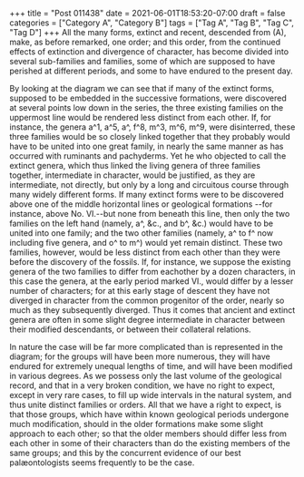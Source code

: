 +++
title = "Post 011438"
date = 2021-06-01T18:53:20-07:00
draft = false
categories = ["Category A", "Category B"]
tags = ["Tag A", "Tag B", "Tag C", "Tag D"]
+++
All the many forms, extinct and recent, descended from (A), make, as before remarked, one order; and this order, from the continued effects of extinction and divergence of character, has become divided into several sub-families and families, some of which are supposed to have perished at different periods, and some to have endured to the present day.

By looking at the diagram we can see that if many of the extinct forms, supposed to be embedded in the successive formations, were discovered at several points low down in the series, the three existing families on the uppermost line would be rendered less distinct from each other. If, for instance, the genera a^1, a^5, a^, f^8, m^3, m^6, m^9, were disinterred, these three families would be so closely linked together that they probably would have to be united into one great family, in nearly the same manner as has occurred with ruminants and pachyderms. Yet he who objected to call the extinct genera, which thus linked the living genera of three families together, intermediate in character, would be justified, as they are intermediate, not directly, but only by a long and circuitous course through many widely different forms. If many extinct forms were to be discovered above one of the middle horizontal lines or geological formations --for instance, above No. VI.--but none from beneath this line, then only the two families on the left hand (namely, a^, &c., and b^, &c.) would have to be united into one family; and the two other families (namely, a^ to f^ now including five genera, and o^ to m^) would yet remain distinct. These two families, however, would be less distinct from each other than they were before the discovery of the fossils. If, for instance, we suppose the existing genera of the two families to differ from eachother by a dozen characters, in this case the genera, at the early period marked VI., would differ by a lesser number of characters; for at this early stage of descent they have not diverged in character from the common progenitor of the order, nearly so much as they subsequently diverged. Thus it comes that ancient and extinct genera are often in some slight degree intermediate in character between their modified descendants, or between their collateral relations.

In nature the case will be far more complicated than is represented in the diagram; for the groups will have been more numerous, they will have endured for extremely unequal lengths of time, and will have been modified in various degrees. As we possess only the last volume of the geological record, and that in a very broken condition, we have no right to expect, except in very rare cases, to fill up wide intervals in the natural system, and thus unite distinct families or orders. All that we have a right to expect, is that those groups, which have within known geological periods undergone much modification, should in the older formations make some slight approach to each other; so that the older members should differ less from each other in some of their characters than do the existing members of the same groups; and this by the concurrent evidence of our best palæontologists seems frequently to be the case.
